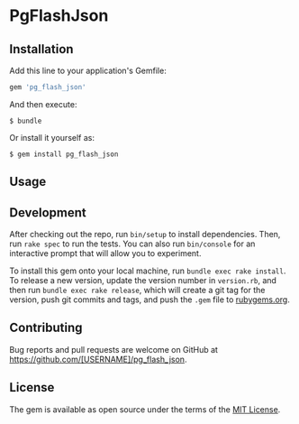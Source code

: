 # PgFlashJson

## Installation

Add this line to your application's Gemfile:

```ruby
gem 'pg_flash_json'
```

And then execute:

    $ bundle

Or install it yourself as:

    $ gem install pg_flash_json

## Usage

## Development

After checking out the repo, run `bin/setup` to install dependencies. Then, run `rake spec` to run the tests. You can also run `bin/console` for an interactive prompt that will allow you to experiment.

To install this gem onto your local machine, run `bundle exec rake install`. To release a new version, update the version number in `version.rb`, and then run `bundle exec rake release`, which will create a git tag for the version, push git commits and tags, and push the `.gem` file to [rubygems.org](https://rubygems.org).

## Contributing

Bug reports and pull requests are welcome on GitHub at https://github.com/[USERNAME]/pg_flash_json.


## License

The gem is available as open source under the terms of the [MIT License](http://opensource.org/licenses/MIT).
